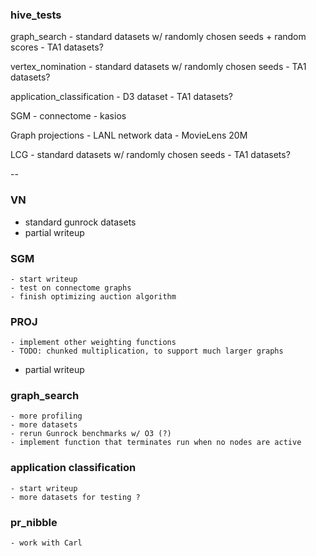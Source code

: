 ### hive_tests

graph_search
    - standard datasets w/ randomly chosen seeds + random scores
    - TA1 datasets?
    
vertex_nomination
    - standard datasets w/ randomly chosen seeds
    - TA1 datasets?

application_classification
    - D3 dataset
    - TA1 datasets?

SGM
    - connectome
    - kasios

Graph projections
    - LANL network data
    - MovieLens 20M

LCG
    - standard datasets w/ randomly chosen seeds
    - TA1 datasets?

--

### VN
 * standard gunrock datasets
 * partial writeup

### SGM
    - start writeup
    - test on connectome graphs
    - finish optimizing auction algorithm

### PROJ
    - implement other weighting functions
    - TODO: chunked multiplication, to support much larger graphs
 * partial writeup

### graph_search
    - more profiling
    - more datasets
    - rerun Gunrock benchmarks w/ O3 (?)
    - implement function that terminates run when no nodes are active
 
### application classification
    - start writeup
    - more datasets for testing ?

### pr_nibble
    - work with Carl
